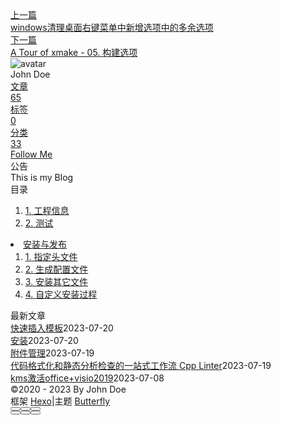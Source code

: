 <!DOCTYPE html><html lang="zh-CN" data-theme="light"><head><meta charset="UTF-8"><meta http-equiv="X-UA-Compatible" content="IE=edge"><meta name="viewport" content="width=device-width, initial-scale=1.0, maximum-scale=1.0"><title>A Tour of xmake - 06. 测试发布 | Hexo</title><meta name="author" content="John Doe"><meta name="copyright" content="John Doe"><meta name="format-detection" content="telephone=no"><meta name="theme-color" content="#ffffff"><meta name="description" content="工程信息对于较为正式的工程，xmake推荐设置几个工程信息：  工程名称。使用set_project语句设定，在一份xmake.lua中只能存在一份。 工程版本。使用set_version语句设定。 最低允许的xmake版本。使用set_xmakever指定。无法使用低于此版本的xmake编译项目。  举例如下： 123set_project(&quot;mylib&quot;)set_versi">
<meta property="og:type" content="article">
<meta property="og:title" content="A Tour of xmake - 06. 测试发布">
<meta property="og:url" content="http://example.com/posts/%E5%AD%A6%E4%B9%A0/Xmake/a-tour-of-xmake-06-%E6%B5%8B%E8%AF%95%E5%8F%91%E5%B8%83.md">
<meta property="og:site_name" content="Hexo">
<meta property="og:description" content="工程信息对于较为正式的工程，xmake推荐设置几个工程信息：  工程名称。使用set_project语句设定，在一份xmake.lua中只能存在一份。 工程版本。使用set_version语句设定。 最低允许的xmake版本。使用set_xmakever指定。无法使用低于此版本的xmake编译项目。  举例如下： 123set_project(&quot;mylib&quot;)set_versi">
<meta property="og:locale" content="zh_CN">
<meta property="og:image" content="https://i.loli.net/2021/02/24/5O1day2nriDzjSu.png">
<meta property="article:published_time" content="2023-05-04T02:12:54.000Z">
<meta property="article:modified_time" content="2023-05-04T02:14:50.185Z">
<meta property="article:author" content="John Doe">
<meta name="twitter:card" content="summary">
<meta name="twitter:image" content="https://i.loli.net/2021/02/24/5O1day2nriDzjSu.png"><link rel="shortcut icon" href="/img/web/favicon.png"><link rel="canonical" href="http://example.com/posts/%E5%AD%A6%E4%B9%A0/Xmake/a-tour-of-xmake-06-%E6%B5%8B%E8%AF%95%E5%8F%91%E5%B8%83.md"><link rel="preconnect" href="//cdn.jsdelivr.net"/><link rel="preconnect" href="//busuanzi.ibruce.info"/><link rel="stylesheet" href="/css/index.css"><link rel="stylesheet" href="https://cdn.jsdelivr.net/npm/@fortawesome/fontawesome-free/css/all.min.css" media="print" onload="this.media='all'"><link rel="stylesheet" href="https://cdn.jsdelivr.net/npm/@fancyapps/ui/dist/fancybox.min.css" media="print" onload="this.media='all'"><script>const GLOBAL_CONFIG = { 
  root: '/',
  algolia: undefined,
  localSearch: undefined,
  translate: undefined,
  noticeOutdate: undefined,
  highlight: {"plugin":"highlighjs","highlightCopy":true,"highlightLang":true,"highlightHeightLimit":false},
  copy: {
    success: '复制成功',
    error: '复制错误',
    noSupport: '浏览器不支持'
  },
  relativeDate: {
    homepage: false,
    post: false
  },
  runtime: '',
  date_suffix: {
    just: '刚刚',
    min: '分钟前',
    hour: '小时前',
    day: '天前',
    month: '个月前'
  },
  copyright: undefined,
  lightbox: 'fancybox',
  Snackbar: undefined,
  source: {
    justifiedGallery: {
      js: 'https://cdn.jsdelivr.net/npm/flickr-justified-gallery/dist/fjGallery.min.js',
      css: 'https://cdn.jsdelivr.net/npm/flickr-justified-gallery/dist/fjGallery.min.css'
    }
  },
  isPhotoFigcaption: false,
  islazyload: false,
  isAnchor: false,
  percent: {
    toc: true,
    rightside: false,
  }
}</script><script id="config-diff">var GLOBAL_CONFIG_SITE = {
  title: 'A Tour of xmake - 06. 测试发布',
  isPost: true,
  isHome: false,
  isHighlightShrink: false,
  isToc: true,
  postUpdate: '2023-05-04 10:14:50'
}</script><noscript><style type="text/css">
  #nav {
    opacity: 1
  }
  .justified-gallery img {
    opacity: 1
  }

  #recent-posts time,
  #post-meta time {
    display: inline !important
  }
</style></noscript><script>(win=>{
    win.saveToLocal = {
      set: function setWithExpiry(key, value, ttl) {
        if (ttl === 0) return
        const now = new Date()
        const expiryDay = ttl * 86400000
        const item = {
          value: value,
          expiry: now.getTime() + expiryDay,
        }
        localStorage.setItem(key, JSON.stringify(item))
      },

      get: function getWithExpiry(key) {
        const itemStr = localStorage.getItem(key)

        if (!itemStr) {
          return undefined
        }
        const item = JSON.parse(itemStr)
        const now = new Date()

        if (now.getTime() > item.expiry) {
          localStorage.removeItem(key)
          return undefined
        }
        return item.value
      }
    }
  
    win.getScript = url => new Promise((resolve, reject) => {
      const script = document.createElement('script')
      script.src = url
      script.async = true
      script.onerror = reject
      script.onload = script.onreadystatechange = function() {
        const loadState = this.readyState
        if (loadState && loadState !== 'loaded' && loadState !== 'complete') return
        script.onload = script.onreadystatechange = null
        resolve()
      }
      document.head.appendChild(script)
    })
  
    win.getCSS = (url,id = false) => new Promise((resolve, reject) => {
      const link = document.createElement('link')
      link.rel = 'stylesheet'
      link.href = url
      if (id) link.id = id
      link.onerror = reject
      link.onload = link.onreadystatechange = function() {
        const loadState = this.readyState
        if (loadState && loadState !== 'loaded' && loadState !== 'complete') return
        link.onload = link.onreadystatechange = null
        resolve()
      }
      document.head.appendChild(link)
    })
  
      win.activateDarkMode = function () {
        document.documentElement.setAttribute('data-theme', 'dark')
        if (document.querySelector('meta[name="theme-color"]') !== null) {
          document.querySelector('meta[name="theme-color"]').setAttribute('content', '#0d0d0d')
        }
      }
      win.activateLightMode = function () {
        document.documentElement.setAttribute('data-theme', 'light')
        if (document.querySelector('meta[name="theme-color"]') !== null) {
          document.querySelector('meta[name="theme-color"]').setAttribute('content', '#ffffff')
        }
      }
      const t = saveToLocal.get('theme')
    
          if (t === 'dark') activateDarkMode()
          else if (t === 'light') activateLightMode()
        
      const asideStatus = saveToLocal.get('aside-status')
      if (asideStatus !== undefined) {
        if (asideStatus === 'hide') {
          document.documentElement.classList.add('hide-aside')
        } else {
          document.documentElement.classList.remove('hide-aside')
        }
      }
    
    const detectApple = () => {
      if(/iPad|iPhone|iPod|Macintosh/.test(navigator.userAgent)){
        document.documentElement.classList.add('apple')
      }
    }
    detectApple()
    })(window)</script><meta name="generator" content="Hexo 6.3.0"></head><body><div id="sidebar"><div id="menu-mask"></div><div id="sidebar-menus"><div class="avatar-img is-center"><img src="https://i.loli.net/2021/02/24/5O1day2nriDzjSu.png" onerror="onerror=null;src='/img/web/friend_404.gif'" alt="avatar"/></div><div class="sidebar-site-data site-data is-center"><a href="/archives/"><div class="headline">文章</div><div class="length-num">65</div></a><a href="/tags/"><div class="headline">标签</div><div class="length-num">0</div></a><a href="/categories/"><div class="headline">分类</div><div class="length-num">33</div></a></div><hr/><div class="menus_items"><div class="menus_item"><a class="site-page" href="/"><i class="fa-fw fas fa-home"></i><span> 首页</span></a></div><div class="menus_item"><a class="site-page" href="/archives/"><i class="fa-fw fas fa-archive"></i><span> 时间轴</span></a></div><div class="menus_item"><a class="site-page" href="/tags/"><i class="fa-fw fas fa-tags"></i><span> 标签</span></a></div><div class="menus_item"><a class="site-page" href="/categories/"><i class="fa-fw fas fa-folder-open"></i><span> 分类</span></a></div><div class="menus_item"><a class="site-page" href="/link/"><i class="fa-fw fas fa-link"></i><span> 友链</span></a></div><div class="menus_item"><a class="site-page" href="/about/"><i class="fa-fw fas fa-heart"></i><span> 关于</span></a></div></div></div></div><div class="post" id="body-wrap"><header class="post-bg" id="page-header" style="background: linear-gradient(20deg, #0062be, #925696, #cc426e, #fb0347)"><nav id="nav"><span id="blog-info"><a href="/" title="Hexo"><span class="site-name">Hexo</span></a></span><div id="menus"><div class="menus_items"><div class="menus_item"><a class="site-page" href="/"><i class="fa-fw fas fa-home"></i><span> 首页</span></a></div><div class="menus_item"><a class="site-page" href="/archives/"><i class="fa-fw fas fa-archive"></i><span> 时间轴</span></a></div><div class="menus_item"><a class="site-page" href="/tags/"><i class="fa-fw fas fa-tags"></i><span> 标签</span></a></div><div class="menus_item"><a class="site-page" href="/categories/"><i class="fa-fw fas fa-folder-open"></i><span> 分类</span></a></div><div class="menus_item"><a class="site-page" href="/link/"><i class="fa-fw fas fa-link"></i><span> 友链</span></a></div><div class="menus_item"><a class="site-page" href="/about/"><i class="fa-fw fas fa-heart"></i><span> 关于</span></a></div></div><div id="toggle-menu"><a class="site-page" href="javascript:void(0);"><i class="fas fa-bars fa-fw"></i></a></div></div></nav><div id="post-info"><h1 class="post-title">A Tour of xmake - 06. 测试发布</h1><div id="post-meta"><div class="meta-firstline"><span class="post-meta-date"><i class="far fa-calendar-alt fa-fw post-meta-icon"></i><span class="post-meta-label">发表于</span><time class="post-meta-date-created" datetime="2023-05-04T02:12:54.000Z" title="发表于 2023-05-04 10:12:54">2023-05-04</time><span class="post-meta-separator">|</span><i class="fas fa-history fa-fw post-meta-icon"></i><span class="post-meta-label">更新于</span><time class="post-meta-date-updated" datetime="2023-05-04T02:14:50.185Z" title="更新于 2023-05-04 10:14:50">2023-05-04</time></span><span class="post-meta-categories"><span class="post-meta-separator">|</span><i class="fas fa-inbox fa-fw post-meta-icon"></i><a class="post-meta-categories" href="/categories/%E5%AD%A6%E4%B9%A0/">学习</a><i class="fas fa-angle-right post-meta-separator"></i><i class="fas fa-inbox fa-fw post-meta-icon"></i><a class="post-meta-categories" href="/categories/%E5%AD%A6%E4%B9%A0/Xmake/">Xmake</a></span></div><div class="meta-secondline"><span class="post-meta-separator">|</span><span class="post-meta-pv-cv" id="" data-flag-title="A Tour of xmake - 06. 测试发布"><i class="far fa-eye fa-fw post-meta-icon"></i><span class="post-meta-label">阅读量:</span><span id="busuanzi_value_page_pv"><i class="fa-solid fa-spinner fa-spin"></i></span></span></div></div></div></header><main class="layout" id="content-inner"><div id="post"><article class="post-content" id="article-container"><h3 id="工程信息"><a href="#工程信息" class="headerlink" title="工程信息"></a>工程信息</h3><p>对于较为正式的工程，xmake推荐设置几个工程信息：</p>
<ul>
<li>工程名称。使用<code>set_project</code>语句设定，在一份<code>xmake.lua</code>中只能存在一份。</li>
<li>工程版本。使用<code>set_version</code>语句设定。</li>
<li>最低允许的xmake版本。使用<code>set_xmakever</code>指定。无法使用低于此版本的xmake编译项目。</li>
</ul>
<p>举例如下：</p>
<figure class="highlight lua"><table><tr><td class="gutter"><pre><span class="line">1</span><br><span class="line">2</span><br><span class="line">3</span><br></pre></td><td class="code"><pre><span class="line">set_project(<span class="string">&quot;mylib&quot;</span>)</span><br><span class="line">set_version(<span class="string">&quot;1.0.0&quot;</span>)</span><br><span class="line">set_xmakever(<span class="string">&quot;2.6.1&quot;</span>)</span><br></pre></td></tr></table></figure>

<p>在此处设置的版本号会产生几个自动定义的配置变量：<code>$&#123;VERSION&#125;</code>、<code>$&#123;VERSION_MAJOR&#125;</code>等。如果工程使用Git进行版本管理，xmake还会定义<code>$&#123;GIT_COMMIT&#125;</code>等变量。</p>
<blockquote>
<p>Tips. Windows上对于产生的二进制&#x2F;动态库，可以为其添加版本信息。这需要编写resource文件并将其加入工程中。xmake中可以直接使用<code>add_files</code>接口添加这些文件。</p>
</blockquote>
<h3 id="测试"><a href="#测试" class="headerlink" title="测试"></a>测试</h3><p>以google test框架为例进行说明。建立以下C++库结构：</p>
<figure class="highlight text"><table><tr><td class="gutter"><pre><span class="line">1</span><br><span class="line">2</span><br><span class="line">3</span><br><span class="line">4</span><br><span class="line">5</span><br><span class="line">6</span><br><span class="line">7</span><br><span class="line">8</span><br><span class="line">9</span><br><span class="line">10</span><br></pre></td><td class="code"><pre><span class="line">root</span><br><span class="line">|- include</span><br><span class="line">    |- mylib.h</span><br><span class="line">|- src</span><br><span class="line">    |- mylib.cpp</span><br><span class="line">    |- mylib.def</span><br><span class="line">|- test</span><br><span class="line">    |- add.cpp</span><br><span class="line">    |- distract.cpp</span><br><span class="line">|- xmake.lua</span><br></pre></td></tr></table></figure>

<p>其中mylib.cpp中定义了<code>int mylib_add(int, int)</code>和<code>int mylib_distract(int, int)</code>两个函数。mylib.def文件为Windows definition module文件，这个文件可以在不声明<code>__declspec(dllexport)</code>的情况下生成动态链接库，xmake中可直接使用<code>add_files</code>接口将其加入项目。mylib.def内容如下：</p>
<figure class="highlight text"><table><tr><td class="gutter"><pre><span class="line">1</span><br><span class="line">2</span><br><span class="line">3</span><br><span class="line">4</span><br></pre></td><td class="code"><pre><span class="line">LIBRARY mylib</span><br><span class="line">EXPORTS</span><br><span class="line">    mylib_add</span><br><span class="line">    mylib_distract</span><br></pre></td></tr></table></figure>

<blockquote>
<p>Tips. xmake中也可使用<code>add_rules(&quot;utils.symbols.export_all&quot;)</code>来生成def文件，并导出所有符号。</p>
</blockquote>
<p>test文件夹下含有两个测试文件。add.cpp内容如下</p>
<figure class="highlight cpp"><table><tr><td class="gutter"><pre><span class="line">1</span><br><span class="line">2</span><br><span class="line">3</span><br><span class="line">4</span><br><span class="line">5</span><br><span class="line">6</span><br><span class="line">7</span><br><span class="line">8</span><br><span class="line">9</span><br><span class="line">10</span><br><span class="line">11</span><br><span class="line">12</span><br><span class="line">13</span><br><span class="line">14</span><br></pre></td><td class="code"><pre><span class="line"><span class="meta">#<span class="keyword">include</span> <span class="string">&lt;gtest/gtest.h&gt;</span></span></span><br><span class="line"><span class="meta">#<span class="keyword">include</span> <span class="string">&quot;mylib.h&quot;</span></span></span><br><span class="line"><span class="function"><span class="type">int</span> <span class="title">main</span><span class="params">(<span class="type">int</span> argc, <span class="type">char</span> **argv)</span> </span>&#123;</span><br><span class="line">    ::testing::<span class="built_in">InitGoogleTest</span>(&amp;argc, argv);</span><br><span class="line">    <span class="keyword">return</span> <span class="built_in">RUN_ALL_TESTS</span>();</span><br><span class="line">&#125;</span><br><span class="line"><span class="built_in">TEST</span>(mylib, sum_zero) &#123;</span><br><span class="line">    <span class="keyword">auto</span> result = <span class="built_in">mylib_add</span>(<span class="number">1</span>, <span class="number">-1</span>);</span><br><span class="line">    <span class="built_in">ASSERT_EQ</span>(result, <span class="number">0</span>);</span><br><span class="line">&#125;</span><br><span class="line"><span class="built_in">TEST</span>(mylib, sum_five) &#123;</span><br><span class="line">    <span class="keyword">auto</span> result = <span class="built_in">mylib_add</span>(<span class="number">1</span>, <span class="number">4</span>);</span><br><span class="line">    <span class="built_in">ASSERT_EQ</span>(result, <span class="number">5</span>);</span><br><span class="line">&#125;</span><br></pre></td></tr></table></figure>

<p>distract.cpp类似，包含两个distract函数的测试。xmake.lua内容如下</p>
<figure class="highlight lua"><table><tr><td class="gutter"><pre><span class="line">1</span><br><span class="line">2</span><br><span class="line">3</span><br><span class="line">4</span><br><span class="line">5</span><br><span class="line">6</span><br><span class="line">7</span><br><span class="line">8</span><br><span class="line">9</span><br><span class="line">10</span><br><span class="line">11</span><br><span class="line">12</span><br><span class="line">13</span><br><span class="line">14</span><br><span class="line">15</span><br><span class="line">16</span><br><span class="line">17</span><br><span class="line">18</span><br><span class="line">19</span><br><span class="line">20</span><br><span class="line">21</span><br><span class="line">22</span><br><span class="line">23</span><br><span class="line">24</span><br><span class="line">25</span><br><span class="line">26</span><br><span class="line">27</span><br><span class="line">28</span><br></pre></td><td class="code"><pre><span class="line">set_project(<span class="string">&quot;mylib&quot;</span>)</span><br><span class="line">set_version(<span class="string">&quot;1.0.0&quot;</span>)</span><br><span class="line">set_xmakever(<span class="string">&quot;2.6.9&quot;</span>)</span><br><span class="line"></span><br><span class="line">add_rules(<span class="string">&quot;mode.debug&quot;</span>, <span class="string">&quot;mode.release&quot;</span>)</span><br><span class="line">add_requires(<span class="string">&quot;gtest&quot;</span>)</span><br><span class="line"></span><br><span class="line">target(<span class="string">&quot;mylib&quot;</span>)</span><br><span class="line">    set_kind(<span class="string">&quot;$(kind)&quot;</span>)</span><br><span class="line">    add_files(<span class="string">&quot;src/mylib.cpp&quot;</span>)</span><br><span class="line">    add_includedirs(<span class="string">&quot;include&quot;</span>, &#123;public = <span class="literal">true</span>&#125;)</span><br><span class="line">    <span class="keyword">if</span> is_plat(<span class="string">&quot;windows&quot;</span>) <span class="keyword">and</span> is_kind(<span class="string">&quot;shared&quot;</span>) <span class="keyword">then</span></span><br><span class="line">        add_files(<span class="string">&quot;src/mylib.def&quot;</span>)</span><br><span class="line">    <span class="keyword">end</span></span><br><span class="line"></span><br><span class="line">target(<span class="string">&quot;test_add&quot;</span>)</span><br><span class="line">    set_kind(<span class="string">&quot;binary&quot;</span>)</span><br><span class="line">    set_group(<span class="string">&quot;tests&quot;</span>)</span><br><span class="line">    add_files(<span class="string">&quot;test/add.cpp&quot;</span>)</span><br><span class="line">    add_deps(<span class="string">&quot;mylib&quot;</span>)</span><br><span class="line">    add_packages(<span class="string">&quot;gtest&quot;</span>)</span><br><span class="line"></span><br><span class="line">target(<span class="string">&quot;test_distract&quot;</span>)</span><br><span class="line">    set_kind(<span class="string">&quot;binary&quot;</span>)</span><br><span class="line">    set_group(<span class="string">&quot;tests&quot;</span>)</span><br><span class="line">    add_files(<span class="string">&quot;test/distract.cpp&quot;</span>)</span><br><span class="line">    add_deps(<span class="string">&quot;mylib&quot;</span>)</span><br><span class="line">    add_packages(<span class="string">&quot;gtest&quot;</span>)</span><br></pre></td></tr></table></figure>

<p>运行<code>xmake</code>编译上述程序。再运行<code>xmake run test_add</code>即可看到add.cpp测试的结果：</p>
<figure class="highlight text"><table><tr><td class="gutter"><pre><span class="line">1</span><br><span class="line">2</span><br><span class="line">3</span><br><span class="line">4</span><br><span class="line">5</span><br><span class="line">6</span><br><span class="line">7</span><br><span class="line">8</span><br><span class="line">9</span><br><span class="line">10</span><br><span class="line">11</span><br><span class="line">12</span><br><span class="line">13</span><br></pre></td><td class="code"><pre><span class="line">$ xmake run test_add</span><br><span class="line">[==========] Running 2 tests from 1 test suite.</span><br><span class="line">[----------] Global test environment set-up.</span><br><span class="line">[----------] 2 tests from mylib</span><br><span class="line">[ RUN      ] mylib.sum_zero</span><br><span class="line">[       OK ] mylib.sum_zero (0 ms)</span><br><span class="line">[ RUN      ] mylib.sum_five</span><br><span class="line">[       OK ] mylib.sum_five (0 ms)</span><br><span class="line">[----------] 2 tests from mylib (1 ms total)</span><br><span class="line"></span><br><span class="line">[----------] Global test environment tear-down</span><br><span class="line">[==========] 2 tests from 1 test suite ran. (3 ms total)</span><br><span class="line">[  PASSED  ] 2 tests.</span><br></pre></td></tr></table></figure>

<p>注意xmake.lua中出现了一个新语句<code>set_group</code>。这一语句将target加入一个名为tests的group中，在运行时可以一键全部运行：</p>
<figure class="highlight text"><table><tr><td class="gutter"><pre><span class="line">1</span><br></pre></td><td class="code"><pre><span class="line">$ xmake run -g tests</span><br></pre></td></tr></table></figure>

<p>用这种方法可以执行项目中的全部测试。当某项测试失败时，该命令会直接退出。</p>
<p>测试当然也并不局限于框架。在测试target中可以通过<code>on_run</code>接口执行任意命令：</p>
<figure class="highlight lua"><table><tr><td class="gutter"><pre><span class="line">1</span><br><span class="line">2</span><br><span class="line">3</span><br><span class="line">4</span><br><span class="line">5</span><br><span class="line">6</span><br><span class="line">7</span><br></pre></td><td class="code"><pre><span class="line">target(<span class="string">&quot;test_script&quot;</span>)</span><br><span class="line">    set_kind(<span class="string">&quot;phony&quot;</span>)</span><br><span class="line">    set_group(<span class="string">&quot;tests&quot;</span>)</span><br><span class="line">    on_run(<span class="function"><span class="keyword">function</span> <span class="params">(target)</span></span></span><br><span class="line">        <span class="built_in">print</span>(<span class="string">&quot;log message&quot;</span>)</span><br><span class="line">        <span class="built_in">os</span>.exec(<span class="string">&quot;whatever you want&quot;</span>)</span><br><span class="line">    <span class="keyword">end</span>)</span><br></pre></td></tr></table></figure>

<blockquote>
<p>Tips. 类型为<code>phony</code>的target不会产生任何库或者可执行文件。它们可以用于理顺依赖结构、处理自定义命令等。</p>
</blockquote>
<h2 id="安装与发布"><a href="#安装与发布" class="headerlink" title="安装与发布"></a>安装与发布</h2><p>如果测试过程没有找到问题，那么就可以准备安装&#x2F;发布了。按照一般约定，C&#x2F;C++程序的安装目录结构如下：</p>
<figure class="highlight text"><table><tr><td class="gutter"><pre><span class="line">1</span><br><span class="line">2</span><br><span class="line">3</span><br><span class="line">4</span><br><span class="line">5</span><br><span class="line">6</span><br></pre></td><td class="code"><pre><span class="line">root</span><br><span class="line">|- bin</span><br><span class="line">|- include</span><br><span class="line">|- lib</span><br><span class="line">|- share</span><br><span class="line">|- ...</span><br></pre></td></tr></table></figure>

<p>这里<code>bin</code>存放生成的二进制文件和Windows上动态链接库文件，<code>include</code>存放头文件，<code>lib</code>存放链接库以及Windows上动态链接库的导入库（import library），<code>share</code>则存放文档、数据等其他文件。当然这一目录也并不绝对，根据需求的不同，有时不按照约定反而更加方便。</p>
<p>xmake中使用如下命令来安装一个项目：</p>
<figure class="highlight text"><table><tr><td class="gutter"><pre><span class="line">1</span><br></pre></td><td class="code"><pre><span class="line">$ xmake install -o &lt;dist&gt;</span><br></pre></td></tr></table></figure>

<p><code>&lt;dist&gt;</code>既可以是系统上存放第三方库的目录，也可以是自定义的其他目录（用于后续打包发布）。不同于cmake等构建系统，xmake中安装路径是在编译完毕安装时进行指定的（而不是编译前），因此同一个项目在编译完成后可以被安装到多个位置。</p>
<h3 id="指定头文件"><a href="#指定头文件" class="headerlink" title="指定头文件"></a>指定头文件</h3><p>执行安装命令时，如果在xmake.lua中没有特殊指定，target生成的二进制和库文件都会自动按上述约定路径安装。而要安装的头文件比较复杂，需要使用<code>add_headerfiles</code>语句指定。这一语句的基本用法如下：</p>
<figure class="highlight lua"><table><tr><td class="gutter"><pre><span class="line">1</span><br></pre></td><td class="code"><pre><span class="line">add_headerfiles(<span class="string">&quot;include/(**.h)&quot;</span>, &#123;prefixdir = <span class="string">&quot;mylib&quot;</span>&#125;)</span><br></pre></td></tr></table></figure>

<p>通配符<code>include/**.h</code>匹配include目录及其子目录的所有.h后缀文件。对于<code>add_headerfiles</code>语句，如果不加括号，则所有文件都会被直接安装到<code>include</code>文件夹下，目录结构将会丢失；而括号的作用在于保持括号内的目录结构。例如<code>a/(b/c.h)</code>安装后会变成<code>include/b/c.h</code>。而在设置中的<code>prefixdir</code>选项则将所有头文件放在<code>include</code>的子目录中。如对于上述设置<code>&#123;prefixdir = &quot;mylib&quot;&#125;</code>，<code>a/(b/c.h)</code>安装后会变成<code>include/mylib/b/c.h</code>。</p>
<blockquote>
<p>Tips. 对部分IDE项目生成器，<code>add_headerfiles</code>不仅指定安装时安装的头文件，还设定了IDE项目中可见的头文件。如果仅将此语句用于项目生成，不希望对应头文件被安装，可以使用<code>add_headerfiles(&lt;file&gt;, &#123;install = false&#125;)</code>选项。</p>
</blockquote>
<h3 id="生成配置文件"><a href="#生成配置文件" class="headerlink" title="生成配置文件"></a>生成配置文件</h3><p>有时候使用xmake构建的库需要导出给使用其他构建系统的项目使用，这就需要对应构建工具的配置文件。xmake提供pkg-config配置文件和cmake配置文件的生成。对于需要导出的target，使用如下语句：</p>
<figure class="highlight lua"><table><tr><td class="gutter"><pre><span class="line">1</span><br><span class="line">2</span><br></pre></td><td class="code"><pre><span class="line">add_rules(<span class="string">&quot;utils.install.pkgconfig_importfiles&quot;</span>)</span><br><span class="line">add_rules(<span class="string">&quot;utils.install.cmake_importfiles&quot;</span>)</span><br></pre></td></tr></table></figure>

<p>这两个语句会在<code>lib</code>文件夹下生成对应的配置文件。关于如何使用这些配置文件，请参考对应构建工具的文档。</p>
<h3 id="安装其它文件"><a href="#安装其它文件" class="headerlink" title="安装其它文件"></a>安装其它文件</h3><p>对于头文件之外的安装文件，xmake提供了类似的接口<code>add_installfiles</code>，它与<code>add_headerfiles</code>的区别在于，<code>prefixdir</code>将直接放在安装目录下而不是<code>include</code>文件夹下。例如文档安装可以写</p>
<figure class="highlight lua"><table><tr><td class="gutter"><pre><span class="line">1</span><br></pre></td><td class="code"><pre><span class="line">add_installfiles(<span class="string">&quot;doc/*.md&quot;</span>, &#123;prefixdir = <span class="string">&quot;share/doc&quot;</span>&#125;)</span><br></pre></td></tr></table></figure>

<p>数据等文件同理。</p>
<h3 id="自定义安装过程"><a href="#自定义安装过程" class="headerlink" title="自定义安装过程"></a>自定义安装过程</h3><p>有时候，项目生成的库和二进制不要按约定的<code>bin</code>和<code>lib</code>目录存放，甚至不需要被安装。还有时候，安装的文件需要根据安装目录做一定的更改。这时可以使用<code>on_install</code>语句来重载target的安装过程。例如，将生成的库文件安装到<code>mylib</code>文件夹：</p>
<figure class="highlight lua"><table><tr><td class="gutter"><pre><span class="line">1</span><br><span class="line">2</span><br><span class="line">3</span><br><span class="line">4</span><br><span class="line">5</span><br><span class="line">6</span><br><span class="line">7</span><br><span class="line">8</span><br><span class="line">9</span><br><span class="line">10</span><br><span class="line">11</span><br><span class="line">12</span><br><span class="line">13</span><br></pre></td><td class="code"><pre><span class="line">target(<span class="string">&quot;mylib&quot;</span>)</span><br><span class="line">    ...</span><br><span class="line">    on_install(<span class="function"><span class="keyword">function</span> <span class="params">(target)</span></span></span><br><span class="line">        <span class="keyword">local</span> libdir = <span class="built_in">path</span>.join(target:installdir(), <span class="string">&quot;mylib&quot;</span>)</span><br><span class="line">        <span class="built_in">os</span>.mkdir(libdir)</span><br><span class="line">        <span class="built_in">os</span>.cp(target:targetfile(), libdir)</span><br><span class="line"></span><br><span class="line">        <span class="keyword">local</span> includedir = <span class="built_in">path</span>.join(target:installdir(), <span class="string">&quot;myinclude&quot;</span>)</span><br><span class="line">        <span class="built_in">os</span>.mkdir(includedir)</span><br><span class="line">        <span class="keyword">for</span> _, headerfile <span class="keyword">in</span> <span class="built_in">ipairs</span>(target:headerfiles()) <span class="keyword">do</span></span><br><span class="line">            <span class="built_in">os</span>.cp(headerfile, includedir)</span><br><span class="line">        <span class="keyword">end</span></span><br><span class="line">    <span class="keyword">end</span>)</span><br></pre></td></tr></table></figure>

<p>在重载target中部分过程时，可以参考xmake内部的实现。可以使用git clone xmake项目到本地，使用IDE中的搜索功能搜索需要的实现部分（例如搜索install_headers），也可以访问<a href="https://link.zhihu.com/?target=https://github1s.com/xmake-io/xmake">在线编辑器</a>来查看。</p>
</article><div class="post-copyright"><div class="post-copyright__author"><span class="post-copyright-meta">文章作者: </span><span class="post-copyright-info"><a href="http://example.com">John Doe</a></span></div><div class="post-copyright__type"><span class="post-copyright-meta">文章链接: </span><span class="post-copyright-info"><a href="http://example.com/posts/%E5%AD%A6%E4%B9%A0/Xmake/a-tour-of-xmake-06-%E6%B5%8B%E8%AF%95%E5%8F%91%E5%B8%83.md">http://example.com/posts/%E5%AD%A6%E4%B9%A0/Xmake/a-tour-of-xmake-06-%E6%B5%8B%E8%AF%95%E5%8F%91%E5%B8%83.md</a></span></div><div class="post-copyright__notice"><span class="post-copyright-meta">版权声明: </span><span class="post-copyright-info">本博客所有文章除特别声明外，均采用 <a href="https://creativecommons.org/licenses/by-nc-sa/4.0/" target="_blank">CC BY-NC-SA 4.0</a> 许可协议。转载请注明来自 <a href="http://example.com" target="_blank">Hexo</a>！</span></div></div><div class="tag_share"><div class="post-meta__tag-list"></div><div class="post_share"><div class="social-share" data-image="https://i.loli.net/2021/02/24/5O1day2nriDzjSu.png" data-sites="facebook,twitter,wechat,weibo,qq"></div><link rel="stylesheet" href="https://cdn.jsdelivr.net/npm/butterfly-extsrc/sharejs/dist/css/share.min.css" media="print" onload="this.media='all'"><script src="https://cdn.jsdelivr.net/npm/butterfly-extsrc/sharejs/dist/js/social-share.min.js" defer></script></div></div><nav class="pagination-post" id="pagination"><div class="prev-post pull-left"><a href="/posts/%E8%A7%A3%E5%86%B3%E6%96%B9%E6%A1%88/%E5%85%B6%E4%BB%96/windows%E6%B8%85%E7%90%86%E6%A1%8C%E9%9D%A2%E5%8F%B3%E9%94%AE%E8%8F%9C%E5%8D%95%E4%B8%AD%E6%96%B0%E5%A2%9E%E9%80%89%E9%A1%B9%E4%B8%AD%E7%9A%84%E5%A4%9A%E4%BD%99%E9%80%89%E9%A1%B9.md" title="windows清理桌面右键菜单中新增选项中的多余选项"><div class="cover" style="background: var(--default-bg-color)"></div><div class="pagination-info"><div class="label">上一篇</div><div class="prev_info">windows清理桌面右键菜单中新增选项中的多余选项</div></div></a></div><div class="next-post pull-right"><a href="/posts/%E5%AD%A6%E4%B9%A0/Xmake/a-tour-of-xmake-05-%E6%9E%84%E5%BB%BA%E9%80%89%E9%A1%B9.md" title="A Tour of xmake - 05. 构建选项"><div class="cover" style="background: var(--default-bg-color)"></div><div class="pagination-info"><div class="label">下一篇</div><div class="next_info">A Tour of xmake - 05. 构建选项</div></div></a></div></nav></div><div class="aside-content" id="aside-content"><div class="card-widget card-info"><div class="is-center"><div class="avatar-img"><img src="https://i.loli.net/2021/02/24/5O1day2nriDzjSu.png" onerror="this.onerror=null;this.src='/img/web/friend_404.gif'" alt="avatar"/></div><div class="author-info__name">John Doe</div><div class="author-info__description"></div></div><div class="card-info-data site-data is-center"><a href="/archives/"><div class="headline">文章</div><div class="length-num">65</div></a><a href="/tags/"><div class="headline">标签</div><div class="length-num">0</div></a><a href="/categories/"><div class="headline">分类</div><div class="length-num">33</div></a></div><a id="card-info-btn" target="_blank" rel="noopener" href="https://github.com/xxxxxx"><i class="fab fa-github"></i><span>Follow Me</span></a></div><div class="card-widget card-announcement"><div class="item-headline"><i class="fas fa-bullhorn fa-shake"></i><span>公告</span></div><div class="announcement_content">This is my Blog</div></div><div class="sticky_layout"><div class="card-widget" id="card-toc"><div class="item-headline"><i class="fas fa-stream"></i><span>目录</span><span class="toc-percentage"></span></div><div class="toc-content"><ol class="toc"><li class="toc-item toc-level-3"><a class="toc-link" href="#%E5%B7%A5%E7%A8%8B%E4%BF%A1%E6%81%AF"><span class="toc-number">1.</span> <span class="toc-text">工程信息</span></a></li><li class="toc-item toc-level-3"><a class="toc-link" href="#%E6%B5%8B%E8%AF%95"><span class="toc-number">2.</span> <span class="toc-text">测试</span></a></li></ol></li><li class="toc-item toc-level-2"><a class="toc-link" href="#%E5%AE%89%E8%A3%85%E4%B8%8E%E5%8F%91%E5%B8%83"><span class="toc-number"></span> <span class="toc-text">安装与发布</span></a><ol class="toc-child"><li class="toc-item toc-level-3"><a class="toc-link" href="#%E6%8C%87%E5%AE%9A%E5%A4%B4%E6%96%87%E4%BB%B6"><span class="toc-number">1.</span> <span class="toc-text">指定头文件</span></a></li><li class="toc-item toc-level-3"><a class="toc-link" href="#%E7%94%9F%E6%88%90%E9%85%8D%E7%BD%AE%E6%96%87%E4%BB%B6"><span class="toc-number">2.</span> <span class="toc-text">生成配置文件</span></a></li><li class="toc-item toc-level-3"><a class="toc-link" href="#%E5%AE%89%E8%A3%85%E5%85%B6%E5%AE%83%E6%96%87%E4%BB%B6"><span class="toc-number">3.</span> <span class="toc-text">安装其它文件</span></a></li><li class="toc-item toc-level-3"><a class="toc-link" href="#%E8%87%AA%E5%AE%9A%E4%B9%89%E5%AE%89%E8%A3%85%E8%BF%87%E7%A8%8B"><span class="toc-number">4.</span> <span class="toc-text">自定义安装过程</span></a></li></ol></div></div><div class="card-widget card-recent-post"><div class="item-headline"><i class="fas fa-history"></i><span>最新文章</span></div><div class="aside-list"><div class="aside-list-item no-cover"><div class="content"><a class="title" href="/posts/%E9%85%8D%E7%BD%AE/ob%E9%85%8D%E7%BD%AE/%E5%BF%AB%E9%80%9F%E6%8F%92%E5%85%A5%E6%A8%A1%E6%9D%BF.md" title="快速插入模板">快速插入模板</a><time datetime="2023-07-20T07:34:25.000Z" title="发表于 2023-07-20 15:34:25">2023-07-20</time></div></div><div class="aside-list-item no-cover"><div class="content"><a class="title" href="/posts/%E8%AF%AD%E8%A8%80/Rust/%E5%AE%89%E8%A3%85.md" title="安装">安装</a><time datetime="2023-07-20T02:27:40.000Z" title="发表于 2023-07-20 10:27:40">2023-07-20</time></div></div><div class="aside-list-item no-cover"><div class="content"><a class="title" href="/posts/%E9%85%8D%E7%BD%AE/ob%E9%85%8D%E7%BD%AE/%E9%99%84%E4%BB%B6%E7%AE%A1%E7%90%86.md" title="附件管理">附件管理</a><time datetime="2023-07-19T07:52:53.000Z" title="发表于 2023-07-19 15:52:53">2023-07-19</time></div></div><div class="aside-list-item no-cover"><div class="content"><a class="title" href="/posts/%E8%AF%AD%E8%A8%80/c/%E4%BB%A3%E7%A0%81%E6%A0%BC%E5%BC%8F%E5%8C%96%E5%92%8C%E9%9D%99%E6%80%81%E5%88%86%E6%9E%90%E6%A3%80%E6%9F%A5%E7%9A%84%E4%B8%80%E7%AB%99%E5%BC%8F%E5%B7%A5%E4%BD%9C%E6%B5%81-cpp-linter.md" title="代码格式化和静态分析检查的一站式工作流 Cpp Linter">代码格式化和静态分析检查的一站式工作流 Cpp Linter</a><time datetime="2023-07-19T01:17:32.000Z" title="发表于 2023-07-19 09:17:32">2023-07-19</time></div></div><div class="aside-list-item no-cover"><div class="content"><a class="title" href="/posts/%E8%A7%A3%E5%86%B3%E6%96%B9%E6%A1%88/%E5%85%B6%E4%BB%96/kms%E6%BF%80%E6%B4%BBoffice-visio2019.md" title="kms激活office+visio2019">kms激活office+visio2019</a><time datetime="2023-07-08T11:46:22.000Z" title="发表于 2023-07-08 19:46:22">2023-07-08</time></div></div></div></div></div></div></main><footer id="footer"><div id="footer-wrap"><div class="copyright">&copy;2020 - 2023 By John Doe</div><div class="framework-info"><span>框架 </span><a target="_blank" rel="noopener" href="https://hexo.io">Hexo</a><span class="footer-separator">|</span><span>主题 </span><a target="_blank" rel="noopener" href="https://github.com/jerryc127/hexo-theme-butterfly">Butterfly</a></div></div></footer></div><div id="rightside"><div id="rightside-config-hide"><button id="readmode" type="button" title="阅读模式"><i class="fas fa-book-open"></i></button><button id="darkmode" type="button" title="浅色和深色模式转换"><i class="fas fa-adjust"></i></button><button id="hide-aside-btn" type="button" title="单栏和双栏切换"><i class="fas fa-arrows-alt-h"></i></button></div><div id="rightside-config-show"><button id="rightside_config" type="button" title="设置"><i class="fas fa-cog fa-spin"></i></button><button class="close" id="mobile-toc-button" type="button" title="目录"><i class="fas fa-list-ul"></i></button><button id="go-up" type="button" title="回到顶部"><span class="scroll-percent"></span><i class="fas fa-arrow-up"></i></button></div></div><div><script src="/js/utils.js"></script><script src="/js/main.js"></script><script src="https://cdn.jsdelivr.net/npm/@fancyapps/ui/dist/fancybox.umd.min.js"></script><div class="js-pjax"></div><script defer="defer" id="ribbon" src="https://cdn.jsdelivr.net/npm/butterfly-extsrc/dist/canvas-ribbon.min.js" size="150" alpha="0.6" zIndex="-1" mobile="false" data-click="false"></script><script async data-pjax src="//busuanzi.ibruce.info/busuanzi/2.3/busuanzi.pure.mini.js"></script></div></body></html>